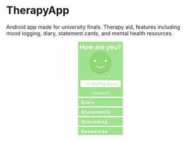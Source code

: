 # TherapyApp
 Android app made for university finals.
 Therapy aid, features including mood logging, diary, statement cards, and mental health resources.

<p align="center">
  <img src="Screenshot.png" height="250" title="hover text">
</p>
